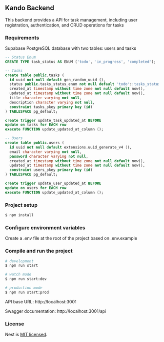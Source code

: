 ## Kando Backend

This backend provides a API for task management, including user registration, authentication, and CRUD operations for tasks

### Requirements

Supabase PostgreSQL database with two tables: users and tasks

```sql
-- Status Enum
CREATE TYPE task_status AS ENUM ('todo', 'in_progress', 'completed');

-- Tasks
create table public.tasks (
  id uuid not null default gen_random_uuid (),
  status public.tasks_status_enum not null default 'todo'::tasks_status_enum,
  created_at timestamp without time zone not null default now(),
  updated_at timestamp without time zone not null default now(),
  title character varying not null,
  description character varying not null,
  constraint tasks_pkey primary key (id)
) TABLESPACE pg_default;

create trigger update_task_updated_at BEFORE
update on tasks for EACH row
execute FUNCTION update_updated_at_column ();

-- Users
create table public.users (
  id uuid not null default extensions.uuid_generate_v4 (),
  email character varying not null,
  password character varying not null,
  created_at timestamp without time zone not null default now(),
  updated_at timestamp without time zone not null default now(),
  constraint users_pkey primary key (id)
) TABLESPACE pg_default;

create trigger update_user_updated_at BEFORE
update on users for EACH row
execute FUNCTION update_updated_at_column ();
```

### Project setup

```bash
$ npm install
```

### Configure environment variables

Create a .env file at the root of the project based on .env.example

### Compile and run the project

```bash
# development
$ npm run start

# watch mode
$ npm run start:dev

# production mode
$ npm run start:prod
```

API base URL: http://localhost:3001

Swagger documentation: http://localhost:3001/api

### License

Nest is [MIT licensed](https://github.com/nestjs/nest/blob/master/LICENSE).
